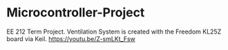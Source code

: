 # Microcontroller-Project
EE 212 Term Project. Ventilation System is created with the Freedom KL25Z board via Keil.
https://youtu.be/Z-smLKt_Fsw
